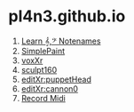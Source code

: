 # pl4n3.github.io
<!-- 1. [vr cubes](/three/r124/examples/webxr_vr_cubes.html) -->
<!-- 1. [cubes124](/test/webvr/cubes124.htm) -->

1. [Learn 𝄞,𝄢 Notenames](/anim/arrows/canv.htm?fn=/anim/arrows/canvNotes/learn/main.js)
1. [SimplePaint](/canvas/paint/simplePaint.htm)
1. [voxXr](/three/anim/voxed/voxXr.htm)
1. [sculpt160](/test/webvr/sculpt160.htm)
1. [editXr:puppetHead](/test/webvr/edit.htm?file=file:puppetHead)
1. [editXr:cannon0](/test/webvr/edit.htm?file=file:cannon0)
1. [Record Midi](/sound/mid/TestMidi.htm)

<!-- 1. [local editHist](http://192.168.2.110:7000/util/editHist.htm)
1. [bulletXr](/three/anim/bullet/bulletXr.htm)
1. [webxr_xr_sculpt](/three/160/examples/webxr_xr_sculpt.html) 🌱 -->
